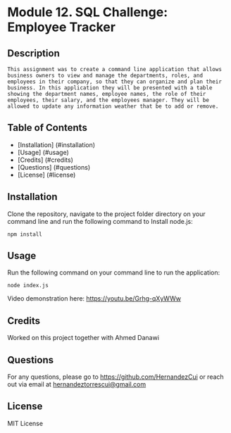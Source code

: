 # Module 12. SQL Challenge: Employee Tracker

## Description
    This assignment was to create a command line application that allows business owners to view and manage the departments, roles, and employees in their company, so that they can organize and plan their business. In this application they will be presented with a table showing the department names, employee names, the role of their employees, their salary, and the employees manager. They will be allowed to update any information weather that be to add or remove. 

## Table of Contents
* [Installation] (#installation)
* [Usage] (#usage)
* [Credits] (#credits)
* [Questions] (#questions)
* [License] (#license)

## Installation

Clone the repository, navigate to the project folder directory on your command line and run the following command to Install node.js: 

```npm install```

## Usage


Run the following command on your command line to run the application: 

```node index.js```

Video demonstration here: https://youtu.be/Grhg-qXyWWw
## Credits 

Worked on this project together with Ahmed Danawi 

## Questions

For any questions, please go to https://github.com/HernandezCui
or reach out via email at hernandeztorrescui@gmail.com

## License

MIT License 